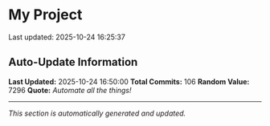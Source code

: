 # My Project


Last updated: 2025-10-24 16:25:37










































































































## Auto-Update Information

**Last Updated:** 2025-10-24 16:50:00
**Total Commits:** 106
**Random Value:** 7296
**Quote:** _Automate all the things!_

---
_This section is automatically generated and updated._